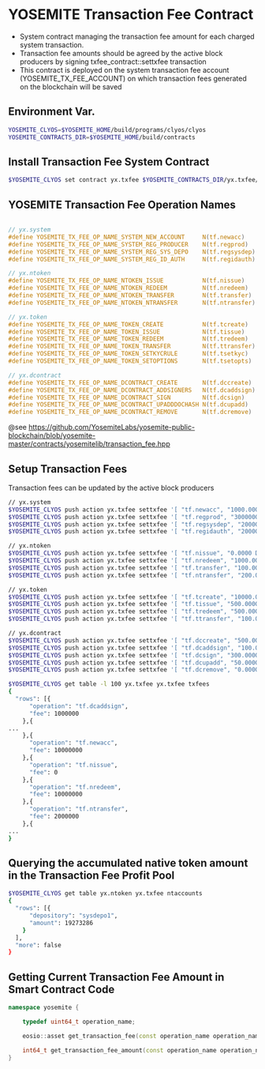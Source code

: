 YOSEMITE Transaction Fee Contract
===

* System contract managing the transaction fee amount for each charged system transaction.
* Transaction fee amounts should be agreed by the active block producers by signing txfee_contract::settxfee transaction
* This contract is deployed on the system transaction fee account (YOSEMITE_TX_FEE_ACCOUNT) on which transaction fees generated on the blockchain will be saved

Environment Var.
---

```bash
YOSEMITE_CLYOS=$YOSEMITE_HOME/build/programs/clyos/clyos
YOSEMITE_CONTRACTS_DIR=$YOSEMITE_HOME/build/contracts
```

Install Transaction Fee System Contract
---
```bash
$YOSEMITE_CLYOS set contract yx.txfee $YOSEMITE_CONTRACTS_DIR/yx.txfee/ -p yx.txfee@active
```

YOSEMITE Transaction Fee Operation Names
---

```c

// yx.system
#define YOSEMITE_TX_FEE_OP_NAME_SYSTEM_NEW_ACCOUNT     N(tf.newacc)
#define YOSEMITE_TX_FEE_OP_NAME_SYSTEM_REG_PRODUCER    N(tf.regprod)
#define YOSEMITE_TX_FEE_OP_NAME_SYSTEM_REG_SYS_DEPO    N(tf.regsysdep)
#define YOSEMITE_TX_FEE_OP_NAME_SYSTEM_REG_ID_AUTH     N(tf.regidauth)

// yx.ntoken
#define YOSEMITE_TX_FEE_OP_NAME_NTOKEN_ISSUE           N(tf.nissue)
#define YOSEMITE_TX_FEE_OP_NAME_NTOKEN_REDEEM          N(tf.nredeem)
#define YOSEMITE_TX_FEE_OP_NAME_NTOKEN_TRANSFER        N(tf.transfer)  // = wptransfer
#define YOSEMITE_TX_FEE_OP_NAME_NTOKEN_NTRANSFER       N(tf.ntransfer) // = wpntransfer

// yx.token
#define YOSEMITE_TX_FEE_OP_NAME_TOKEN_CREATE           N(tf.tcreate)
#define YOSEMITE_TX_FEE_OP_NAME_TOKEN_ISSUE            N(tf.tissue)
#define YOSEMITE_TX_FEE_OP_NAME_TOKEN_REDEEM           N(tf.tredeem)
#define YOSEMITE_TX_FEE_OP_NAME_TOKEN_TRANSFER         N(tf.ttransfer)  // = wptransfer
#define YOSEMITE_TX_FEE_OP_NAME_TOKEN_SETKYCRULE       N(tf.tsetkyc)
#define YOSEMITE_TX_FEE_OP_NAME_TOKEN_SETOPTIONS       N(tf.tsetopts)

// yx.dcontract
#define YOSEMITE_TX_FEE_OP_NAME_DCONTRACT_CREATE       N(tf.dccreate)
#define YOSEMITE_TX_FEE_OP_NAME_DCONTRACT_ADDSIGNERS   N(tf.dcaddsign)
#define YOSEMITE_TX_FEE_OP_NAME_DCONTRACT_SIGN         N(tf.dcsign)
#define YOSEMITE_TX_FEE_OP_NAME_DCONTRACT_UPADDDOCHASH N(tf.dcupadd)
#define YOSEMITE_TX_FEE_OP_NAME_DCONTRACT_REMOVE       N(tf.dcremove)

```

@see https://github.com/YosemiteLabs/yosemite-public-blockchain/blob/yosemite-master/contracts/yosemitelib/transaction_fee.hpp

Setup Transaction Fees
---

Transaction fees can be updated by the active block producers

```bash
// yx.system
$YOSEMITE_CLYOS push action yx.txfee settxfee '[ "tf.newacc", "1000.0000 DKRW" ]' -p yosemite@active
$YOSEMITE_CLYOS push action yx.txfee settxfee '[ "tf.regprod", "3000000.0000 DKRW" ]' -p yosemite@active
$YOSEMITE_CLYOS push action yx.txfee settxfee '[ "tf.regsysdep", "2000000.0000 DKRW" ]' -p yosemite@active
$YOSEMITE_CLYOS push action yx.txfee settxfee '[ "tf.regidauth", "2000000.0000 DKRW" ]' -p yosemite@active

// yx.ntoken
$YOSEMITE_CLYOS push action yx.txfee settxfee '[ "tf.nissue", "0.0000 DKRW" ]' -p yosemite@active
$YOSEMITE_CLYOS push action yx.txfee settxfee '[ "tf.nredeem", "1000.0000 DKRW" ]' -p yosemite@active
$YOSEMITE_CLYOS push action yx.txfee settxfee '[ "tf.transfer", "100.0000 DKRW" ]' -p yosemite@active
$YOSEMITE_CLYOS push action yx.txfee settxfee '[ "tf.ntransfer", "200.0000 DKRW" ]' -p yosemite@active

// yx.token
$YOSEMITE_CLYOS push action yx.txfee settxfee '[ "tf.tcreate", "10000.0000 DKRW" ]' -p yosemite@active
$YOSEMITE_CLYOS push action yx.txfee settxfee '[ "tf.tissue", "500.0000 DKRW" ]' -p yosemite@active
$YOSEMITE_CLYOS push action yx.txfee settxfee '[ "tf.tredeem", "500.0000 DKRW" ]' -p yosemite@active
$YOSEMITE_CLYOS push action yx.txfee settxfee '[ "tf.ttransfer", "100.0000 DKRW" ]' -p yosemite@active

// yx.dcontract
$YOSEMITE_CLYOS push action yx.txfee settxfee '[ "tf.dccreate", "500.0000 DKRW" ]' -p yosemite@active
$YOSEMITE_CLYOS push action yx.txfee settxfee '[ "tf.dcaddsign", "100.0000 DKRW" ]' -p yosemite@active
$YOSEMITE_CLYOS push action yx.txfee settxfee '[ "tf.dcsign", "300.0000 DKRW" ]' -p yosemite@active
$YOSEMITE_CLYOS push action yx.txfee settxfee '[ "tf.dcupadd", "50.0000 DKRW" ]' -p yosemite@active
$YOSEMITE_CLYOS push action yx.txfee settxfee '[ "tf.dcremove", "0.0000 DKRW" ]' -p yosemite@active

$YOSEMITE_CLYOS get table -l 100 yx.txfee yx.txfee txfees
{
  "rows": [{
      "operation": "tf.dcaddsign",
      "fee": 1000000
    },{
...
    },{
      "operation": "tf.newacc",
      "fee": 10000000
    },{
      "operation": "tf.nissue",
      "fee": 0
    },{
      "operation": "tf.nredeem",
      "fee": 10000000
    },{
      "operation": "tf.ntransfer",
      "fee": 2000000
    },{
...
}

```

Querying the accumulated native token amount in the Transaction Fee Profit Pool
---

```bash
$YOSEMITE_CLYOS get table yx.ntoken yx.txfee ntaccounts
{
  "rows": [{
      "depository": "sysdepo1",
      "amount": 19273286
    }
  ],
  "more": false
}
```

Getting Current Transaction Fee Amount in Smart Contract Code
---

```cpp
namespace yosemite {

    typedef uint64_t operation_name;

    eosio::asset get_transaction_fee(const operation_name operation_name);

    int64_t get_transaction_fee_amount(const operation_name operation_name);
}
``` 